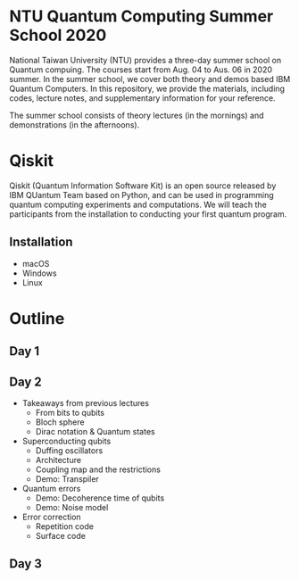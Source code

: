 # NTU Quantum Computing Summer School 2020
National Taiwan University (NTU) provides a three-day summer school on Quantum compuing. The courses start from Aug. 04 to Aus. 06 in 2020 summer. In the summer school, we cover both theory and demos based IBM Quantum Computers. In this repository, we provide the materials, including codes, lecture notes, and supplementary information for your reference.

The summer school consists of theory lectures (in the mornings) and demonstrations (in the afternoons).


# Qiskit
Qiskit (Quantum Information Software Kit) is an open source released by IBM QUantum Team based on Python, and can be used in programming quantum computing experiments and computations. We will teach the participants from the installation to conducting your first quantum program.

## Installation
- macOS
- Windows
- Linux


# Outline

## Day 1

## Day 2
- Takeaways from previous lectures
  - From bits to qubits
  - Bloch sphere
  - Dirac notation & Quantum states
- Superconducting qubits
  - Duffing oscillators
  - Architecture
  - Coupling map and the restrictions
  - Demo: Transpiler
- Quantum errors
  - Demo: Decoherence time of qubits
  - Demo: Noise model
- Error correction
  - Repetition code
  - Surface code


## Day 3
